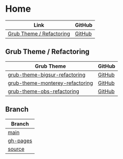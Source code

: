 

# Home

| Link | GitHub |
| ---- | ------ |
| [Grub Theme / Refactoring](https://samwhelp.github.io/grub-theme-refactoring/) | [GitHub](https://github.com/samwhelp/grub-theme-refactoring) |




## Grub Theme / Refactoring

| Grub Theme  | GitHub |
| ----------- | ------ |
| [grub-theme-bigsur-refactoring](https://samwhelp.github.io/grub-theme-bigsur-refactoring/) | [GitHub](https://github.com/samwhelp/grub-theme-bigsur-refactoring) |
| [grub-theme-monterey-refactoring](https://samwhelp.github.io/grub-theme-monterey-refactoring/) | [GitHub](https://github.com/samwhelp/grub-theme-monterey-refactoring) |
| [grub-theme-obs-refactoring](https://samwhelp.github.io/grub-theme-obs-refactoring/) | [GitHub](https://github.com/samwhelp/grub-theme-obs-refactoring) |



## Branch

| Branch |
| --- |
| [main](https://github.com/samwhelp/grub-theme-refactoring/tree/main) |
| [gh-pages](https://github.com/samwhelp/grub-theme-refactoring/tree/gh-pages) |
| [source](https://github.com/samwhelp/grub-theme-refactoring/tree/source) |
